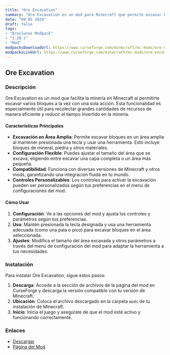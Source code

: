 ```yaml
---
title: "Ore Excavation"
summary: "Ore Excavation es un mod para Minecraft que permite excavar bloques en un área amplia con una sola acción, simplificando la minería y la recolección de recursos."
date: "09 05 2024"
draft: false
tags:
- "Broslunas Modpack"
- "1.20.1"
- "Mod"
modpacksDownloadUrl: https://www.curseforge.com/minecraft/mc-mods/ore-excavation/files/all?page=1&pageSize=20&version=1.20.1&gameVersionTypeId=1
modpacksLinkUrl: https://www.curseforge.com/minecraft/mc-mods/ore-excavation
---
```


## Ore Excavation

### Descripción

Ore Excavation es un mod que facilita la minería en Minecraft al permitirte excavar varios bloques a la vez con una sola acción. Esta funcionalidad es especialmente útil para recolectar grandes cantidades de recursos de manera eficiente y reducir el tiempo invertido en la minería.

#### Características Principales

- **Excavación en Área Amplia**: Permite excavar bloques en un área amplia al mantener presionada una tecla y usar una herramienta. Esto incluye bloques de mineral, piedra y otros materiales.
- **Configuración Flexible**: Puedes ajustar el tamaño del área que se excava, eligiendo entre excavar una capa completa o un área más pequeña.
- **Compatibilidad**: Funciona con diversas versiones de Minecraft y otros mods, garantizando una integración fluida en tu mundo.
- **Controles Personalizables**: Los controles para activar la excavación pueden ser personalizados según tus preferencias en el menú de configuraciones del mod.

#### Cómo Usar

1. **Configuración**: Ve a las opciones del mod y ajusta los controles y parámetros según tus preferencias.
2. **Uso**: Mantén presionada la tecla designada y usa una herramienta adecuada (como una pala o pico) para excavar bloques en el área seleccionada.
3. **Ajustes**: Modifica el tamaño del área excavada y otros parámetros a través del menú de configuración del mod para adaptar la herramienta a tus necesidades.

### Instalación

Para instalar Ore Excavation, sigue estos pasos:

1. **Descarga**: Accede a la sección de archivos de la página del mod en CurseForge y descarga la versión compatible con tu versión de Minecraft.
2. **Ubicación**: Coloca el archivo descargado en la carpeta `mods` de tu instalación de Minecraft.
3. **Inicio**: Inicia el juego y asegúrate de que el mod esté activo y funcionando correctamente.

### Enlaces

- [Descargar](https://www.curseforge.com/minecraft/mc-mods/ore-excavation/files/all?page=1&pageSize=20&version=1.20.1&gameVersionTypeId=1)
- [Página del Mod](https://www.curseforge.com/minecraft/mc-mods/ore-excavation)
